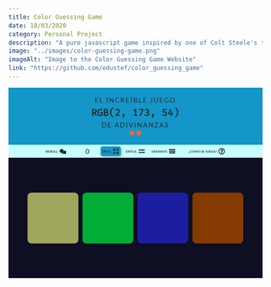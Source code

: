 ```yaml
---
title: Color Guessing Game
date: 18/03/2020
category: Personal Project
description: "A pure javascript game inspired by one of Colt Steele's tutorials. You're given an RGB value and you have to guess from several containers(based on level) what color it is."
image: "../images/color-guessing-game.png"
imageAlt: "Image to the Color Guessing Game Website"
link: "https://github.com/edustef/color_guessing_game"
---
```


![alt text](../images/color-guessing-game.png "Color Guessing Game ")